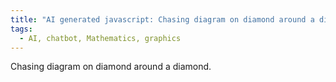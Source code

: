 ```yaml
---
title: "AI generated javascript: Chasing diagram on diamond around a diamond"
tags:
  - AI, chatbot, Mathematics, graphics
---
```


Chasing diagram on diamond around a diamond.

<canvas id="pentagonCanvas" width="600" height="600"></canvas>
    
<script> 
        const canvas = document.getElementById('pentagonCanvas');
        const ctx = canvas.getContext('2d');
        const centerX = canvas.width / 2;
        const centerY = canvas.height / 2;
        const radiusX = 50;
        const radiusY = 100;

        // Function to calculate a point on the pentagon given an angle
        function getDiamondPoints(centerX, centerY, radiusX, radiusY, rotationAngle = 0) {
            const points = [];
            for (let i = 0; i < 4; i++) {
                const angle = (2 * Math.PI * i / 4) + rotationAngle;
                const x = centerX + radiusX * Math.cos(angle);
                const y = centerY + radiusY * Math.sin(angle);
                points.push({x, y});
            }
            return points;
        }

        // Function to draw a pentagon given a set of points
        function drawPolygon(points) {
            ctx.beginPath();
            ctx.moveTo(points[0].x, points[0].y);
            for (let i = 1; i < points.length; i++) {
                ctx.lineTo(points[i].x, points[i].y);
            }
            ctx.closePath();
            ctx.stroke();
        }

        // Function to calculate the midpoint of an edge
        function calculateMidpoint(p1, p2) {
            return {
                x: (p1.x + p2.x) / 2,
                y: (p1.y + p2.y) / 2
            };
        }

        // Function to find the vector A and calculate the new center for the translated pentagon
        function findNewDiamondCenter(center, midpoint) {
            const vectorA = {
                x: midpoint.x - center.x,
                y: midpoint.y - center.y
            };
            const newCenter = {
                x: center.x + 2 * vectorA.x,
                y: center.y + 2 * vectorA.y
            };
            return newCenter;
        }

        // Main function to generate the pentagons and draw them
        function generateAndDrawDiamonds() {
            // Original pentagon points
            const originalDiamond = getDiamondPoints(centerX, centerY, radiusX, radiusY);

            // Draw the original pentagon
            ctx.strokeStyle = 'red';
            drawPolygon(originalDiamond);
            drawChasingPolygon(originalDiamond, 40);

            // Loop through each edge of the original pentagon
            for (let i = 0; i < originalDiamond.length; i++) {
                const p1 = originalDiamond[i];
                const p2 = originalDiamond[(i + 1) % originalDiamond.length];

                const angle =  -90 * Math.PI/180;

                // Calculate the midpoint of the edge
                const midpoint = calculateMidpoint(p1, p2);

                // Find the center of the new pentagon
                const newCenter = findNewDiamondCenter({x: centerX, y: centerY}, midpoint);

                // Draw the new pentagon rotated by the edge angle
                ctx.strokeStyle = 'blue';
                const rotatedDiamond = getDiamondPoints(newCenter.x, newCenter.y, radiusX, radiusY, angle);
                drawPolygon(rotatedDiamond);
                drawChasingPolygon(rotatedDiamond, 40);
            }
        }

    function drawDiamond(points) {
        let edges = [];
        ctx.beginPath();
        for (let i = 0; i < points.length; i++) {
            const startPoint = points[i];
            const endPoint = points[(i + 1) % points.length]; // Connect the last point to the first
            ctx.moveTo(startPoint.x, startPoint.y);
            ctx.lineTo(endPoint.x, endPoint.y);
            edges.push([startPoint, endPoint]);
        }
        ctx.stroke();
        return edges;
    }

    // Function to calculate the next pentagon's points
    function getNextDiamondPoints(previousEdges) {
        let newPoints = [];

        // For each edge, calculate a point 1/10th along the line
        for (let i = 0; i < previousEdges.length; i++) {
            const startPoint = previousEdges[i][0];
            const endPoint = previousEdges[i][1];

            // Calculate 1/10th point along the line
            const newPoint = {
                x: startPoint.x + (endPoint.x - startPoint.x) * 0.1,
                y: startPoint.y + (endPoint.y - startPoint.y) * 0.1
            };
            newPoints.push(newPoint);
        }

        return newPoints;
    }

    // Function to create the pentagons iteratively
    function drawChasingPolygon(initialPoints, iterations) {
        let currentPoints = initialPoints;
        for (let i = 0; i < iterations; i++) {
            const edges = drawDiamond(currentPoints);
            //pentagonsEdges.push(edges); // Store the edges
            currentPoints = getNextDiamondPoints(edges); // Calculate the next pentagon's points
        }
    }

    generateAndDrawDiamonds();
</script>
